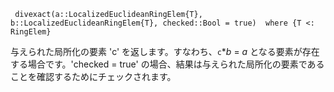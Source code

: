 ```
 divexact(a::LocalizedEuclideanRingElem{T}, b::LocalizedEuclideanRingElem{T}, checked::Bool = true)  where {T <: RingElem}
```

与えられた局所化の要素 'c' を返します。すなわち、`c`*$b$ = $a$ となる要素が存在する場合です。'checked = true' の場合、結果は与えられた局所化の要素であることを確認するためにチェックされます。
